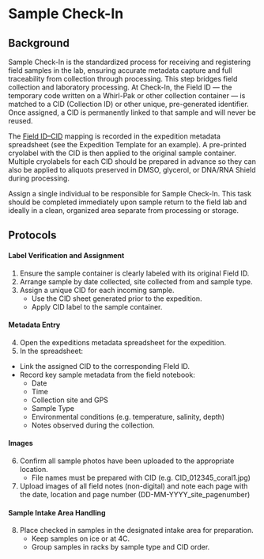# Sample Check-In

## Background

Sample Check-In is the standardized process for receiving and registering field samples in the lab, ensuring accurate metadata capture and full traceability from collection through processing.
This step bridges field collection and laboratory processing. At Check-In, the Field ID — the temporary code written on a Whirl-Pak or other collection container — is matched to a CID (Collection ID) or other unique, pre-generated identifier. Once assigned, a CID is permanently linked to that sample and will never be reused.

The [Field ID–CID](03-sample-identifiers-and-site-metadata.md) mapping is recorded in the expedition metadata spreadsheet (see the Expedition Template for an example). A pre-printed cryolabel with the CID is then applied to the original sample container. Multiple cryolabels for each CID should be prepared in advance so they can also be applied to aliquots preserved in DMSO, glycerol, or DNA/RNA Shield during processing.

Assign a single individual to be responsible for Sample Check-In. This task should be completed immediately upon sample return to the field lab and ideally in a clean, organized area separate from processing or storage.

## Protocols

#### Label Verification and Assignment
1. Ensure the sample container is clearly labeled with its original Field ID.
2. Arrange sample by date collected, site collected from and sample type.
3. Assign a unique CID for each incoming sample.
    - Use the CID sheet generated prior to the expedition.
    - Apply CID label to the sample container.
  
#### Metadata Entry
4. Open the expeditions metadata spreadsheet for the expedition.
5. In the spreadsheet:
  - Link the assigned CID to the corresponding FIeld ID.
  - Record key sample metadata from the field notebook:
      - Date
      - Time
      - Collection site and GPS
      - Sample Type
      - Environmental conditions (e.g. temperature, salinity, depth)
      - Notes observed during the collection.

#### Images
6. Confirm all sample photos have been uploaded to the appropriate location.
    - File names must be prepared with CID (e.g. CID_012345_coral1.jpg)
7. Upload images of all field notes (non-digital) and note each page with the date, location and page number (DD-MM-YYYY_site_pagenumber)

#### Sample Intake Area Handling
8. Place checked in samples in the designated intake area for preparation.
    - Keep samples on ice or at 4C.
    - Group samples in racks by sample type and CID order.
